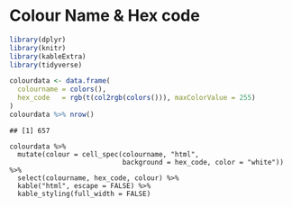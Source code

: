 Colour Name & Hex code
================

``` r
library(dplyr)
library(knitr)
library(kableExtra)
library(tidyverse)
```

``` r
colourdata <- data.frame(
  colourname = colors(),
  hex_code   = rgb(t(col2rgb(colors())), maxColorValue = 255)
)
colourdata %>% nrow()
```

    ## [1] 657

```
colourdata %>% 
  mutate(colour = cell_spec(colourname, "html", 
                            background = hex_code, color = "white")) %>%
  select(colourname, hex_code, colour) %>%
  kable("html", escape = FALSE) %>%
  kable_styling(full_width = FALSE)
```
